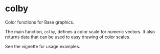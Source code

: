 # colby
Color functions for Base graphics.

The main function, `colby`, defines a color scale for numeric vectors.
It also returns data that can be used to easy drawing of color scales. 

See the vignette for usage examples.


